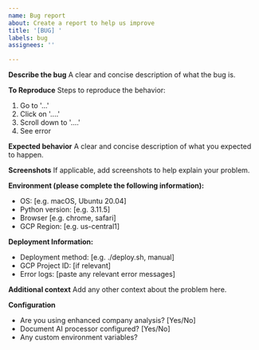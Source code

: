 ```yaml
---
name: Bug report
about: Create a report to help us improve
title: '[BUG] '
labels: bug
assignees: ''

---
```


**Describe the bug**
A clear and concise description of what the bug is.

**To Reproduce**
Steps to reproduce the behavior:
1. Go to '...'
2. Click on '....'
3. Scroll down to '....'
4. See error

**Expected behavior**
A clear and concise description of what you expected to happen.

**Screenshots**
If applicable, add screenshots to help explain your problem.

**Environment (please complete the following information):**
- OS: [e.g. macOS, Ubuntu 20.04]
- Python version: [e.g. 3.11.5]
- Browser [e.g. chrome, safari]
- GCP Region: [e.g. us-central1]

**Deployment Information:**
- Deployment method: [e.g. ./deploy.sh, manual]
- GCP Project ID: [if relevant]
- Error logs: [paste any relevant error messages]

**Additional context**
Add any other context about the problem here.

**Configuration**
- Are you using enhanced company analysis? [Yes/No]
- Document AI processor configured? [Yes/No]
- Any custom environment variables?
